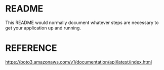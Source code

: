 # README #

This README would normally document whatever steps are necessary to get your application up and running.

# REFERENCE #

https://boto3.amazonaws.com/v1/documentation/api/latest/index.html
